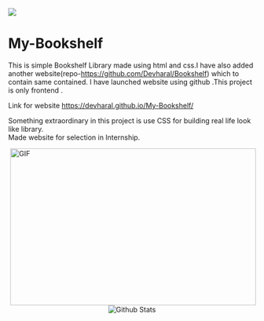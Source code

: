 <a href="https://git.io/typing-svg">
    <img src="https://readme-typing-svg.herokuapp.com/?lines=Hello,+There!+👋;I+am+Dev;&center=true&size=30">
  </a>

# My-Bookshelf



This is simple Bookshelf Library made using html and css.I have also added another website(repo-https://github.com/Devharal/Bookshelf) which to contain same contained.
I have launched website using github .This project is only frontend .

Link for website https://devharal.github.io/My-Bookshelf/

Something extraordinary in this project is use CSS for building real life look like library.  
Made website for selection in Internship.

<img align="right" alt="GIF" src="https://github.com/abhisheknaiidu/abhisheknaiidu/blob/master/code.gif?raw=true" width="500" height="320" />

<p align="center">
        <img src="https://raw.githubusercontent.com/bornmay/bornmay/Update/svg/Bottom.svg" alt="Github Stats" />
</p>
